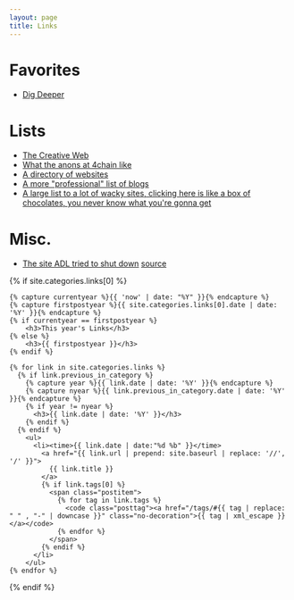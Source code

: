 ```yaml
---
layout: page
title: Links
---
```

# Favorites
- [Dig Deeper](https://digdeeper.club)
# Lists
- [The Creative Web](https://deletethematrix.com/blog/2025/creative-web-revolution)
- [What the anons at 4chain like](https://based.coom.tech/)
- [A directory of websites](https://ooh.directory/)
- [A more "professional" list of blogs](https://www.ontoplist.com/)
- [A large list to a lot of wacky sites, clicking here is like a box of chocolates, you never know what you're gonna get](https://blog.spacehey.com/entry?id=29337)
# Misc.
- [The site ADL tried to shut down](https://mapliberation.org/) [source](https://web.archive.org/web/20250216151615/https://litigation.1984.hosting/)
<section>
  {% if site.categories.links[0] %}

    {% capture currentyear %}{{ 'now' | date: "%Y" }}{% endcapture %}
    {% capture firstpostyear %}{{ site.categories.links[0].date | date: '%Y' }}{% endcapture %}
    {% if currentyear == firstpostyear %}
        <h3>This year's Links</h3>
    {% else %}
        <h3>{{ firstpostyear }}</h3>
    {% endif %}

    {% for link in site.categories.links %}
      {% if link.previous_in_category %}
        {% capture year %}{{ link.date | date: '%Y' }}{% endcapture %}
        {% capture nyear %}{{ link.previous_in_category.date | date: '%Y' }}{% endcapture %}
        {% if year != nyear %}
          <h3>{{ link.date | date: '%Y' }}</h3>
        {% endif %}
      {% endif %}
        <ul>
          <li><time>{{ link.date | date:"%d %b" }}</time>
            <a href="{{ link.url | prepend: site.baseurl | replace: '//', '/' }}">
              {{ link.title }}
            </a>
            {% if link.tags[0] %}
              <span class="postitem">
                {% for tag in link.tags %}
                  <code class="posttag"><a href="/tags/#{{ tag | replace: " " , "-" | downcase }}" class="no-decoration">{{ tag | xml_escape }}</a></code>
                {% endfor %}
              </span>
            {% endif %}
          </li>
        </ul>
    {% endfor %}

  {% endif %}
</section>
